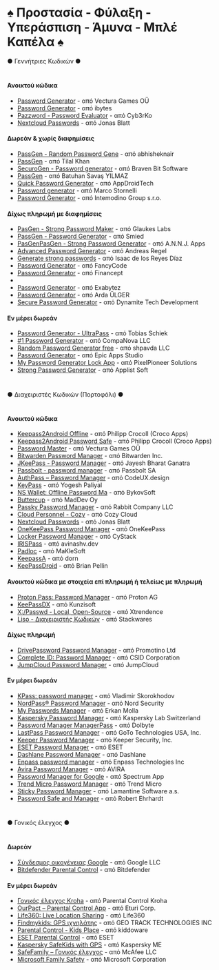 # ♠ Προστασία - Φύλαξη - Υπεράσπιση - Άμυνα - Μπλέ Καπέλα ♠

● Γεννήτριες Κωδικών ●
#
#### Ανοικτού κώδικα
- [Password Generator](https://play.google.com/store/apps/details?id=com.vecturagames.android.app.passwordgenerator) - από Vectura Games OÜ
- [Password Generator](https://play.google.com/store/apps/details?id=in.ibytes.passwordgenerator) - από ibytes
- [Pazzword - Password Evaluator](https://play.google.com/store/apps/details?id=com.cyb3rko.pazzword) - από Cyb3rKo
- [Nextcloud Passwords](https://play.google.com/store/apps/details?id=de.jbservices.nc_passwords_app) - από Jonas Blatt

#### Δωρεάν & χωρίς διαφημίσεις
- [PassGen - Random Password Gene](https://play.google.com/store/apps/details?id=in.abhisheknair.passgen) - από abhisheknair
- [PassGen](https://play.google.com/store/apps/details?id=com.commonbyte.passgen) - από Tilal Khan
- [SecuroGen - Password generator](https://play.google.com/store/apps/details?id=com.bravenbitsoftware.securogen) - από Braven Bit Software
- [PassGen](https://play.google.com/store/apps/details?id=com.bsavasy.pasgen) - από Batuhan Savaş YILMAZ
- [Quick Password Generator](https://play.google.com/store/apps/details?id=com.quickpassgen.android) - από AppDroidTech
- [Password generator](https://play.google.com/store/apps/details?id=com.balda.passwordgenerator) - από Marco Stornelli
- [Password Generator](https://play.google.com/store/apps/details?id=air.com.intemodino.pwg.ml) - από Intemodino Group s.r.o.

#### Δίχως πληρωμή με διαφημίσεις
- [PasGen - Strong Password Maker](https://play.google.com/store/apps/details?id=com.glaukeslabs.pasgen) - από Glaukes Labs
- [PassGen - Password Generator](https://play.google.com/store/apps/details?id=ru.passgen.net) - από Smied
- [PasGenPasGen - Strong Password Generator](https://play.google.com/store/apps/details?id=in.abhisheknair.passgen) - από A.N.N.J. Apps
- [Advanced Password Generator](https://play.google.com/store/apps/details?id=de.aregel.advancedpasswordgenerator) - από Andreas Regel
- [Generate strong passwords](https://play.google.com/store/apps/details?id=com.isaac.passwordgenerator) - από Isaac de los Reyes Díaz
- [Password Generator](https://play.google.com/store/apps/details?id=pl.fancycode.passwordgenerator) - από FancyCode
- [Password Generator](https://play.google.com/store/apps/details?id=com.randompasswordsgenerator.strongpasswordgenerator) - από Financept
- 
- [Password Generator](https://play.google.com/store/apps/details?id=com.exabytez.passwordgenerator) - από Exabytez
- [Password Generator](https://play.google.com/store/apps/details?id=com.ardaulger.passwordgenerator) - από Arda ÜLGER
- [Secure Password Generator](https://play.google.com/store/apps/details?id=com.dtd.passwordgenerator) - από Dynamite Tech Development

#### Εν μέρει δωρεάν
- [Password Generator - UltraPass](https://play.google.com/store/apps/details?id=com.softwareschiek.ultrapass) - από Tobias Schiek
- [#1 Password Generator](https://play.google.com/store/apps/details?id=com.companova.passwordgenerator) - από CompaNova LLC
- [Random Password Generator free](https://play.google.com/store/apps/details?id=com.shpavda.random_password_generator) - από shpavda LLC
- [Password Generator](https://play.google.com/store/apps/details?id=secure.password.generator.unique.password) - από Epic Apps Studio
- [My Password Generator Lock App](https://play.google.com/store/apps/details?id=com.strongpass.randomkey.safepassgenerator) - από PixelPioneer Solutions
- [Strong Password Generator](https://play.google.com/store/apps/details?id=com.mobuyg.pass) - από Applist Soft
#
● Διαχειριστές Κωδικών (Πορτοφόλι) ●
#
#### Ανοικτού κώδικα
- [Keepass2Android Offline](https://play.google.com/store/apps/details?id=keepass2android.keepass2android_nonet) - από Philipp Crocoll (Croco Apps)
- [Keepass2Android Password Safe](https://play.google.com/store/apps/details?id=keepass2android.keepass2android) - από Philipp Crocoll (Croco Apps)
- [Password Master](https://play.google.com/store/apps/details?id=com.vecturagames.android.app.passwordmaster) - από Vectura Games OÜ
- [Bitwarden Password Manager](https://play.google.com/store/apps/details?id=com.x8bit.bitwarden) - από Bitwarden Inc.
- [JKeePass - Password Manager](https://play.google.com/store/apps/details?id=org.j_keepass) - από Jayesh Bharat Ganatra
- [Passbolt - password manager](https://play.google.com/store/apps/details?id=com.passbolt.mobile.android) - από Passbolt SA
- [AuthPass – Password Manager](https://play.google.com/store/apps/details?id=design.codeux.authpass) - από CodeUX.design
- [KeyPass](https://play.google.com/store/apps/details?id=com.yogeshpaliyal.keypass) - από Yogesh Paliyal
- [NS Wallet: Offline Password Ma](https://play.google.com/store/apps/details?id=com.nyxbull.nswallet) - από BykovSoft
- [Buttercup](https://play.google.com/store/apps/details?id=com.buttercup) - από MadDev Oy
- [Passky Password Manager](https://play.google.com/store/apps/details?id=com.rabbitcompany.passky) - από Rabbit Company LLC
- [Cloud Personnel - Cozy](https://play.google.com/store/apps/details?id=io.cozy.flagship.mobile) - από Cozy Cloud
- [Nextcloud Passwords](https://play.google.com/store/apps/details?id=de.jbservices.nc_passwords_app) - από Jonas Blatt
- [OneKeePass Password Manager](https://play.google.com/store/apps/details?id=com.onekeepassmobile) - από OneKeePass
- [Locker Password Manager](https://play.google.com/store/apps/details?id=com.cystack.locker) - από CyStack
- [IRISPass](https://play.google.com/store/apps/details?id=dev.avinashv.irispass) - από avinashv.dev
- [Padloc](https://play.google.com/store/apps/details?id=app.padloc) - από MaKleSoft
- [KeepassA](https://play.google.com/store/apps/details?id=com.lyy.keepassa) - από dorn
- [KeePassDroid](https://play.google.com/store/apps/details?id=com.android.keepass) - από Brian Pellin

#### Ανοικτού κώδικα με στοιχεία επί πληρωμή ή τελείως με πληρωμή
- [Proton Pass: Password Manager](https://play.google.com/store/apps/details?id=proton.android.pass) - από Proton AG
- [KeePassDX](https://play.google.com/store/apps/details?id=com.kunzisoft.keepass.free) - από Kunzisoft
- [X:/Passwd - Local, Open-Source](https://play.google.com/store/apps/details?id=com.xtrendence.x_passwd) - από Xtrendence
- [Liso - Διαχειριστής Κωδικών](https://play.google.com/store/apps/details?id=com.liso.app) - από Stackwares

#### Δίχως πληρωμή
- [DrivePassword Password Manager](https://play.google.com/store/apps/details?id=com.drivepassword.android) - από Promotino Ltd
- [Complete ID: Password Manager](https://play.google.com/store/apps/details?id=com.completeid.passwordmanager) - από CSID Corporation
- [JumpCloud Password Manager](https://play.google.com/store/apps/details?id=com.jumpcloud.pwm.android) - από JumpCloud

#### Εν μέρει δωρεάν
- [KPass: password manager](https://play.google.com/store/apps/details?id=com.korovan.kpass) - από Vladimir Skorokhodov
- [NordPass® Password Manager](https://play.google.com/store/apps/details?id=com.nordpass.android.app.password.manager) - από Nord Security
- [My Passwords Manager](https://play.google.com/store/apps/details?id=com.er.mo.apps.mypasswords) - από Erkan Molla
- [Kaspersky Password Manager](https://play.google.com/store/apps/details?id=com.kaspersky.passwordmanager) - από Kaspersky Lab Switzerland
- [Password Manager ManagerPass](https://play.google.com/store/apps/details?id=com.apphup.passwordmanager) - από Dolbyte
- [LastPass Password Manager](https://play.google.com/store/apps/details?id=com.lastpass.lpandroid) - από GoTo Technologies USA, Inc.
- [Keeper Password Manager](https://play.google.com/store/apps/details?id=com.callpod.android_apps.keeper) - από Keeper Security, Inc.
- [ESET Password Manager](https://play.google.com/store/apps/details?id=com.eset.password.manager) - από ESET
- [Dashlane Password Manager](https://play.google.com/store/apps/details?id=com.dashlane) - από Dashlane
- [Enpass password manager](https://play.google.com/store/apps/details?id=io.enpass.app) - από Enpass Technologies Inc
- [Avira Password Manager](https://play.google.com/store/apps/details?id=com.avira.passwordmanager) - από AVIRA
- [Password Manager for Google](https://play.google.com/store/apps/details?id=com.passwordmanagerg.app) - από Spectrum App
- [Trend Micro Password Manager](https://play.google.com/store/apps/details?id=com.trendmicro.directpass.phone) - από Trend Micro
- [Sticky Password Manager](https://play.google.com/store/apps/details?id=com.stickypassword.android) - από Lamantine Software a.s.
- [Password Safe and Manager](https://play.google.com/store/apps/details?id=com.reneph.passwordsafe) - από Robert Ehrhardt
#
● Γονικός έλεγχος ●
#
#### Δωρεάν
- [Σύνδεσμος οικογένειας Google](https://play.google.com/store/apps/details?id=com.google.android.apps.kids.familylink) - από Google LLC
- [Bitdefender Parental Control](https://play.google.com/store/apps/details?id=com.bitdefender.parentaladvisor) - από Bitdefender

#### Εν μέρει δωρεάν
- [Γονικός έλεγχος Kroha](https://play.google.com/store/apps/details?id=ua.com.tim_berners.parental_control) - από Parental Control Kroha
- [OurPact – Parental Control App](https://play.google.com/store/apps/details?id=com.ourpact.androidparent) - από Eturi Corp.
- [Life360: Live Location Sharing](https://play.google.com/store/apps/details?id=com.life360.android.safetymapd) - από Life360
- [Findmykids: GPS ιχνηλάτης](https://play.google.com/store/apps/details?id=org.findmykids.app) - από GEO TRACK TECHNOLOGIES INC
- [Parental Control - Kids Place](https://play.google.com/store/apps/details?id=com.kiddoware.kidsplace) - από kiddoware
- [ESET Parental Control](https://play.google.com/store/apps/details?id=com.eset.parental) - από ESET
- [Kaspersky SafeKids with GPS](https://play.google.com/store/apps/details?id=com.kaspersky.safekids) - από Kaspersky ME
- [SafeFamily – Γονικός έλεγχος](https://play.google.com/store/apps/details?id=com.mcafee.security.safefamily) - από McAfee LLC
- [Microsoft Family Safety](https://play.google.com/store/apps/details?id=com.microsoft.familysafety) - από Microsoft Corporation
